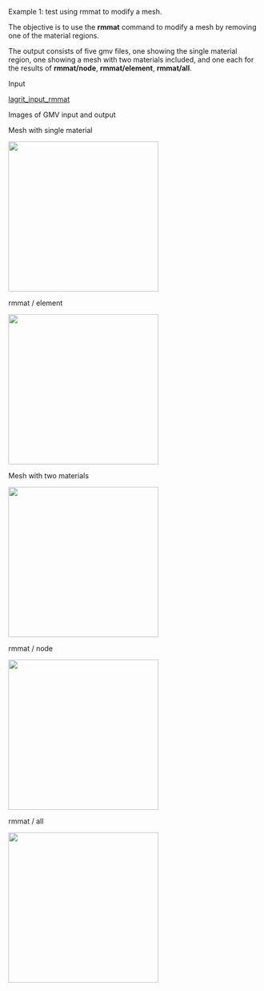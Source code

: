 Example 1: test using rmmat to modify a mesh.

 The objective is to use the **rmmat** command to modify a mesh by
 removing one of the material regions.

 The output consists of five gmv files, one showing the single material
 region, one showing a mesh with two materials included, and one each
 for the results of **rmmat/node**, **rmmat/element**, **rmmat/all**.

Input

 [lagrit_input_rmmat](input/lagrit_input_rmmat.txt)

Images of GMV input and output

Mesh with single material

<img  width="300" src="https://lanl.github.io/LaGriT/assets/images/rmmat1_tn.gif">

rmmat / element

<img  width="300" src="https://lanl.github.io/LaGriT/assets/images/rmmat4_tn.gif">

Mesh with two materials

<img  width="300" src="https://lanl.github.io/LaGriT/assets/images/rmmat2_tn.gif">

rmmat / node

<img  width="300" src="https://lanl.github.io/LaGriT/assets/images/rmmat3_tn.gif">

rmmat / all

<img  width="300" src="https://lanl.github.io/LaGriT/assets/images/rmmat5_tn.gif">
